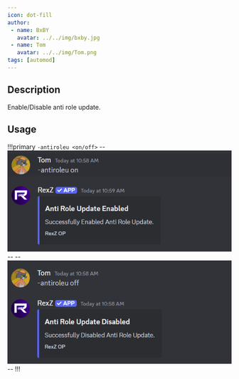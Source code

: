 ```yaml
---
icon: dot-fill
author:
 - name: BxBY
   avatar: ../../img/bxby.jpg
 - name: Tom
   avatar: ../../img/Tom.png
tags: [automod]
---
```


## Description
Enable/Disable anti role update.

## Usage
!!!primary
`-antiroleu <on/off>`
--![antirole update on](../../img/Commands/AutoMod/antiroleuon.png)--
--![antirole update off](../../img/Commands/AutoMod/antiroleuoff.png)--
!!!
